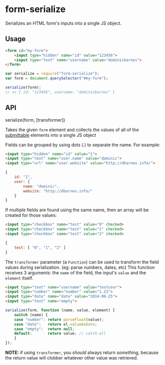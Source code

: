 # form-serialize

Serializes an HTML form's inputs into a single JS object.


## Usage

```html
<form id="my-form">
    <input type="hidden" name="id" value="123456">
    <input type="text" name="username" value="dominicbarnes">
</form>
```

```js
var serialize = require("form-serialize");
var form = document.querySelector("#my-form");

serialize(form);
// => { id: "123456", username: "dominicbarnes" }
```


## API

serialize(form, [transformer])

Takes the given `form` element and collects the values of all of the
[submittable](https://github.com/yields/submittable)
elements into a single JS object

Fields can be grouped by using dots (.) to separate the name. For example:

```html
<input type="hidden" name="id" value="1">
<input type="text" name="user.name" value="dominic">
<input type="url" name="user.website" value="http://dbarnes.info/">
```

```js
{
    id: "1",
    user: {
        name: "dominic",
        website: "http://dbarnes.info/"
    }
}
```

If multiple fields are found using the same name, then an array will be created for those values:

```html
<input type="checkbox" name="test" value="0" checked>
<input type="checkbox" name="test" value="1" checked>
<input type="checkbox" name="test" value="2" checked>
```

```js
{
    test: [ "0", "1", "2" ]
}
```

The `transformer` parameter (a `Function`) can be used to transform the field values during
serialization. (eg: parse numbers, dates, etc) This function receives 3 arguments: the `name`
of the field, the input's `value` and the `element` itself.

```html
<input type="text" name="username" value="testuser">
<input type="number" name="number" value="1.23">
<input type="date" name="date" value="2014-06-25">
<input type="text" name="empty">
```

```js
serialize(form, function (name, value, element) {
    switch (name) {
    case "number": return parseFloat(value);
    case "date":   return el.valueAsDate;
    case "empty":  return null;
    default:       return value; // catch-all
    }
});
```

**NOTE:** if using `transformer`, you *should* always return *something*, because the return
value will clobber whatever other value was retrieved.
